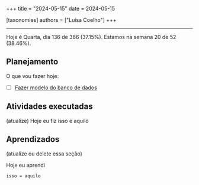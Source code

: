 +++
title = "2024-05-15"
date = 2024-05-15

[taxonomies]
authors = ["Luísa Coelho"]
+++

---

Hoje é Quarta, dia 136 de 366 (37.15%). Estamos na semana 20 de 52 (38.46%).

## Planejamento

O que vou fazer hoje:

- [ ] [Fazer modelo do banco de dados](https://github.com/OmnicodeSolutions/scanspend/issues/3)

## Atividades executadas

(atualize) Hoje eu fiz isso e aquilo

## Aprendizados

(atualize ou delete essa seção)

Hoje eu aprendi
```
isso = aquilo
```
